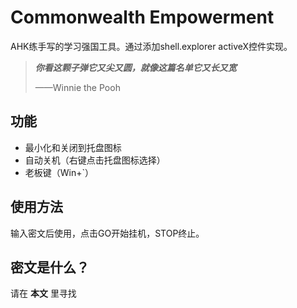 # Commonwealth Empowerment
AHK练手写的学习强国工具。通过添加shell.explorer activeX控件实现。

>**_你看这颗子弹它又尖又圆，就像这篇名单它又长又宽_**
>
>——Winnie the Pooh

## 功能
- 最小化和关闭到托盘图标
- 自动关机（右键点击托盘图标选择）
- 老板键（Win+`）

## 使用方法
输入密文后使用，点击GO开始挂机，STOP终止。

## 密文是什么？
请在 **本文** 里寻找